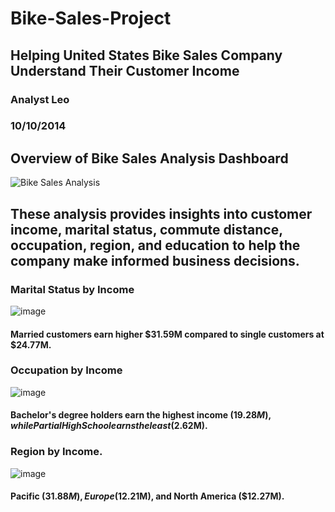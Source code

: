 # Bike-Sales-Project
## Helping United States Bike Sales Company Understand Their Customer Income
### Analyst Leo
### 10/10/2014
## Overview of Bike Sales Analysis Dashboard
![Bike Sales Analysis ](https://github.com/user-attachments/assets/18ec36d7-ff49-477a-af62-b23c4937d0bd)
## These analysis provides insights into customer income, marital status, commute distance, occupation, region, and education to help the company make informed business decisions.
###  Marital Status by Income
![image](https://github.com/user-attachments/assets/e949ef3a-39a1-4440-bda2-bc4a9e8d8f6e)

#### Married customers earn higher $31.59M compared to single customers at $24.77M.
### Occupation by Income
![image](https://github.com/user-attachments/assets/a4445dc4-b60e-4d4d-82d2-bb454ea23fcb)
#### Bachelor's degree holders earn the highest income ($19.28M), while Partial High School earns the least ($2.62M).
### Region by Income.
![image](https://github.com/user-attachments/assets/4a65d25e-72b6-4855-9b75-626233743ebb)
#### Pacific ($31.88M), Europe ($12.21M), and North America ($12.27M).


